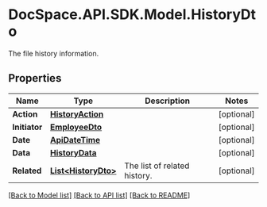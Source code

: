 # DocSpace.API.SDK.Model.HistoryDto
The file history information.

## Properties

Name | Type | Description | Notes
------------ | ------------- | ------------- | -------------
**Action** | [**HistoryAction**](HistoryAction.md) |  | [optional] 
**Initiator** | [**EmployeeDto**](EmployeeDto.md) |  | [optional] 
**Date** | [**ApiDateTime**](ApiDateTime.md) |  | [optional] 
**Data** | [**HistoryData**](HistoryData.md) |  | [optional] 
**Related** | [**List&lt;HistoryDto&gt;**](HistoryDto.md) | The list of related history. | [optional] 

[[Back to Model list]](../README.md#documentation-for-models) [[Back to API list]](../README.md#documentation-for-api-endpoints) [[Back to README]](../README.md)

